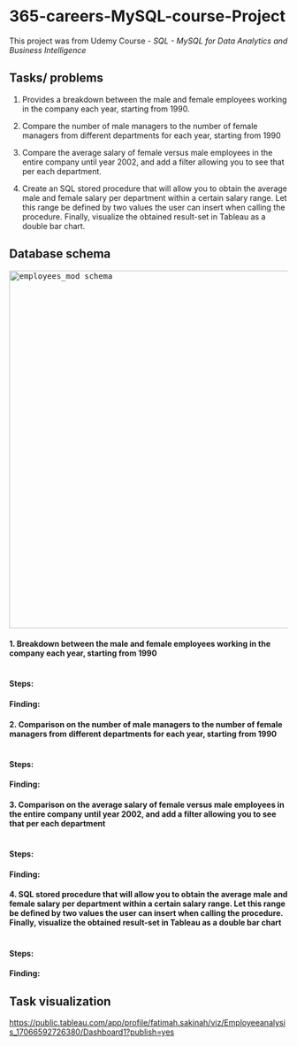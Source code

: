 # 365-careers-MySQL-course-Project
This project was from Udemy Course - _SQL - MySQL for Data Analytics and Business Intelligence_ 

## Tasks/ problems
1. Provides a breakdown between the male and female employees working in the company each year, starting from 1990.

2. Compare the number of male managers to the number of female managers from different departments for each year, starting from 1990

3. Compare the average salary of female versus male employees in the entire company until year 2002, and add a filter allowing you to see that per each department.

4. Create an SQL stored procedure that will allow you to obtain the average male and female salary per department within a certain salary range. Let this range be defined by two values the user can insert when calling the procedure. Finally, visualize the obtained result-set in Tableau as a double bar chart.

## Database schema
<kbd><img width="647" alt="employees_mod schema" src="https://github.com/Sakinahcr/365-careers-MySQL-course-Project/assets/132161850/2216ddb4-67d2-47ea-814e-90038907ee5c">


#### 1. Breakdown between the male and female employees working in the company each year, starting from 1990

```sql

```

#### Steps:

#### Finding:


#### 2. Comparison on the number of male managers to the number of female managers from different departments for each year, starting from 1990 

```sql

```

#### Steps:

#### Finding:


#### 3. Comparison on the average salary of female versus male employees in the entire company until year 2002, and add a filter allowing you to see that per each department 

```sql

```
#### Steps:


#### Finding:

#### 4. SQL stored procedure that will allow you to obtain the average male and female salary per department within a certain salary range. Let this range be defined by two values the user can insert when calling the procedure. Finally, visualize the obtained result-set in Tableau as a double bar chart

```sql

```
#### Steps:


#### Finding:

## Task visualization

https://public.tableau.com/app/profile/fatimah.sakinah/viz/Employeeanalysis_17066592726380/Dashboard1?publish=yes
